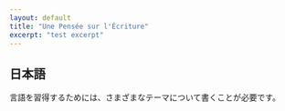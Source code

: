 ```yaml
---
layout: default
title: "Une Pensée sur l'Écriture"
excerpt: "test excerpt"
---
```


<!-- # Une Pensée sur l'Écriture -->

## 日本語

言語を習得するためには、さまざまなテーマについて書くことが必要です。
